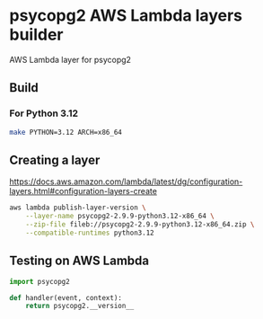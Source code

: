 # psycopg2 AWS Lambda layers builder

AWS Lambda layer for psycopg2

## Build

### For Python 3.12

```bash
make PYTHON=3.12 ARCH=x86_64
```

## Creating a layer

<https://docs.aws.amazon.com/lambda/latest/dg/configuration-layers.html#configuration-layers-create>

```bash
aws lambda publish-layer-version \
    --layer-name psycopg2-2.9.9-python3.12-x86_64 \
    --zip-file fileb://psycopg2-2.9.9-python3.12-x86_64.zip \
    --compatible-runtimes python3.12
```

## Testing on AWS Lambda

```python
import psycopg2

def handler(event, context):
    return psycopg2.__version__
```
